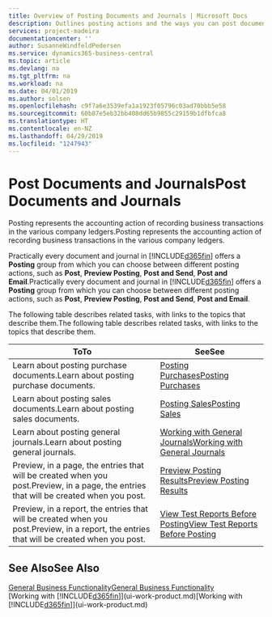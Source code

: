 ```yaml
---
title: Overview of Posting Documents and Journals | Microsoft Docs
description: Outlines posting actions and the ways you can post documents and journals.
services: project-madeira
documentationcenter: ''
author: SusanneWindfeldPedersen
ms.service: dynamics365-business-central
ms.topic: article
ms.devlang: na
ms.tgt_pltfrm: na
ms.workload: na
ms.date: 04/01/2019
ms.author: solsen
ms.openlocfilehash: c9f7a6e3539efa1a1923f05796c03ad70bbb5e58
ms.sourcegitcommit: 60b87e5eb32bb408dd65b9855c29159b1dfbfca8
ms.translationtype: HT
ms.contentlocale: en-NZ
ms.lasthandoff: 04/29/2019
ms.locfileid: "1247943"
---
```

# <a name="post-documents-and-journals"></a><span data-ttu-id="2d7e1-103">Post Documents and Journals</span><span class="sxs-lookup"><span data-stu-id="2d7e1-103">Post Documents and Journals</span></span>
<span data-ttu-id="2d7e1-104">Posting represents the accounting action of recording business transactions in the various company ledgers.</span><span class="sxs-lookup"><span data-stu-id="2d7e1-104">Posting represents the accounting action of recording business transactions in the various company ledgers.</span></span>

<span data-ttu-id="2d7e1-105">Practically every document and journal in [!INCLUDE[d365fin](includes/d365fin_md.md)] offers a **Posting** group from which you can choose between different posting actions, such as **Post**, **Preview Posting**, **Post and Send**, **Post and Email**.</span><span class="sxs-lookup"><span data-stu-id="2d7e1-105">Practically every document and journal in [!INCLUDE[d365fin](includes/d365fin_md.md)] offers a **Posting** group from which you can choose between different posting actions, such as **Post**, **Preview Posting**, **Post and Send**, **Post and Email**.</span></span>

<span data-ttu-id="2d7e1-106">The following table describes related tasks, with links to the topics that describe them.</span><span class="sxs-lookup"><span data-stu-id="2d7e1-106">The following table describes related tasks, with links to the topics that describe them.</span></span>

| <span data-ttu-id="2d7e1-107">To</span><span class="sxs-lookup"><span data-stu-id="2d7e1-107">To</span></span> | <span data-ttu-id="2d7e1-108">See</span><span class="sxs-lookup"><span data-stu-id="2d7e1-108">See</span></span> |
| --- | --- |
| <span data-ttu-id="2d7e1-109">Learn about posting purchase documents.</span><span class="sxs-lookup"><span data-stu-id="2d7e1-109">Learn about posting purchase documents.</span></span> |[<span data-ttu-id="2d7e1-110">Posting Purchases</span><span class="sxs-lookup"><span data-stu-id="2d7e1-110">Posting Purchases</span></span>](ui-post-purchases.md) |
| <span data-ttu-id="2d7e1-111">Learn about posting sales documents.</span><span class="sxs-lookup"><span data-stu-id="2d7e1-111">Learn about posting sales documents.</span></span> |[<span data-ttu-id="2d7e1-112">Posting Sales</span><span class="sxs-lookup"><span data-stu-id="2d7e1-112">Posting Sales</span></span>](ui-post-sales.md) |
| <span data-ttu-id="2d7e1-113">Learn about posting general journals.</span><span class="sxs-lookup"><span data-stu-id="2d7e1-113">Learn about posting general journals.</span></span> |[<span data-ttu-id="2d7e1-114">Working with General Journals</span><span class="sxs-lookup"><span data-stu-id="2d7e1-114">Working with General Journals</span></span>](ui-work-general-journals.md) |
| <span data-ttu-id="2d7e1-115">Preview, in a page, the entries that will be created when you post.</span><span class="sxs-lookup"><span data-stu-id="2d7e1-115">Preview, in a page, the entries that will be created when you post.</span></span> |[<span data-ttu-id="2d7e1-116">Preview Posting Results</span><span class="sxs-lookup"><span data-stu-id="2d7e1-116">Preview Posting Results</span></span>](ui-how-preview-post-results.md) |
| <span data-ttu-id="2d7e1-117">Preview, in a report, the entries that will be created when you post.</span><span class="sxs-lookup"><span data-stu-id="2d7e1-117">Preview, in a report, the entries that will be created when you post.</span></span> |[<span data-ttu-id="2d7e1-118">View Test Reports Before Posting</span><span class="sxs-lookup"><span data-stu-id="2d7e1-118">View Test Reports Before Posting</span></span>](ui-how-view-test-reports-posting.md) |

## <a name="see-also"></a><span data-ttu-id="2d7e1-119">See Also</span><span class="sxs-lookup"><span data-stu-id="2d7e1-119">See Also</span></span>
[<span data-ttu-id="2d7e1-120">General Business Functionality</span><span class="sxs-lookup"><span data-stu-id="2d7e1-120">General Business Functionality</span></span>](ui-across-business-areas.md)  
<span data-ttu-id="2d7e1-121">[Working with [!INCLUDE[d365fin](includes/d365fin_md.md)]](ui-work-product.md)</span><span class="sxs-lookup"><span data-stu-id="2d7e1-121">[Working with [!INCLUDE[d365fin](includes/d365fin_md.md)]](ui-work-product.md)</span></span>

